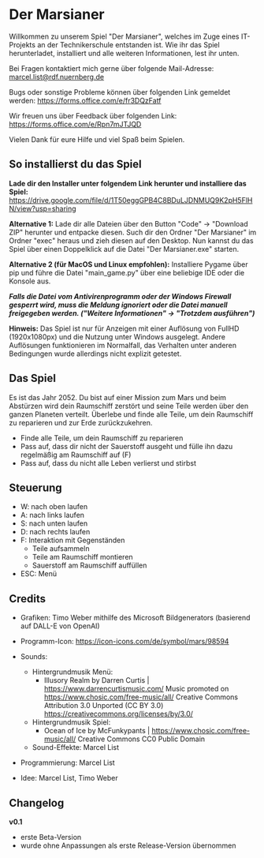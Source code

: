 # Der Marsianer

Willkommen zu unserem Spiel "Der Marsianer", welches im Zuge eines IT-Projekts an der Technikerschule entstanden ist.
Wie ihr das Spiel herunterladet, installiert und alle weiteren Informationen, lest ihr unten.

Bei Fragen kontaktiert mich gerne über folgende Mail-Adresse:
marcel.list@rdf.nuernberg.de

Bugs oder sonstige Probleme können über folgenden Link gemeldet werden:
https://forms.office.com/e/fr3DQzFatf

Wir freuen uns über Feedback über folgenden Link:
https://forms.office.com/e/Rpn7mJTJQD

Vielen Dank für eure Hilfe und viel Spaß beim Spielen.

## So installierst du das Spiel

**Lade dir den Installer unter folgendem Link herunter und installiere das Spiel:**
https://drive.google.com/file/d/1T50eggGPB4C8BDuLJDNMUQ9K2pH5FlHN/view?usp=sharing

**Alternative 1:**
Lade dir alle Dateien über den Button "Code" → "Download ZIP" herunter und entpacke diesen.
Such dir den Ordner "Der Marsianer" im Ordner "exec" heraus und zieh diesen auf den Desktop.
Nun kannst du das Spiel über einen Doppelklick auf die Datei "Der Marsianer.exe" starten.

**Alternative 2 (für MacOS und Linux empfohlen):**
Installiere Pygame über pip und
führe die Datei "main_game.py" über eine beliebige IDE oder die Konsole aus.

**_Falls die Datei vom Antivirenprogramm oder der Windows Firewall gesperrt wird,
muss die Meldung ignoriert oder die Datei manuell freigegeben werden.
("Weitere Informationen" → "Trotzdem ausführen")_**

**Hinweis:**
Das Spiel ist nur für Anzeigen mit einer Auflösung von FullHD (1920x1080px) und
die Nutzung unter Windows ausgelegt. 
Andere Auflösungen funktionieren im Normalfall,
das Verhalten unter anderen Bedingungen wurde allerdings nicht explizit getestet.

## Das Spiel

Es ist das Jahr 2052. Du bist auf einer Mission zum Mars und
beim Abstürzen wird dein Raumschiff zerstört und seine Teile werden über den ganzen Planeten verteilt.
Überlebe und finde alle Teile, um dein Raumschiff zu reparieren und zur Erde zurückzukehren.

- Finde alle Teile, um dein Raumschiff zu reparieren
- Pass auf, dass dir nicht der Sauerstoff ausgeht und fülle ihn dazu regelmäßig am Raumschiff auf (F)
- Pass auf, dass du nicht alle Leben verlierst und stirbst

## Steuerung
  - W: nach oben laufen
  - A: nach links laufen
  - S: nach unten laufen
  - D: nach rechts laufen
  - F: Interaktion mit Gegenständen
    - Teile aufsammeln
    - Teile am Raumschiff montieren
    - Sauerstoff am Raumschiff auffüllen
  - ESC: Menü

## Credits
- Grafiken: Timo Weber mithilfe des Microsoft Bildgenerators (basierend auf DALL-E von OpenAI)
- Programm-Icon: https://icon-icons.com/de/symbol/mars/98594
- Sounds:
  - Hintergrundmusik Menü:
    - Illusory Realm by Darren Curtis | https://www.darrencurtismusic.com/
Music promoted on https://www.chosic.com/free-music/all/
Creative Commons Attribution 3.0 Unported (CC BY 3.0)
https://creativecommons.org/licenses/by/3.0/
  - Hintergrundmusik Spiel:
    - Ocean of Ice by McFunkypants | https://www.chosic.com/free-music/all/
Creative Commons CC0 Public Domain
  - Sound-Effekte: Marcel List
 
- Programmierung: Marcel List
- Idee: Marcel List, Timo Weber

## Changelog

**v0.1**
- erste Beta-Version 
- wurde ohne Anpassungen als erste Release-Version übernommen
